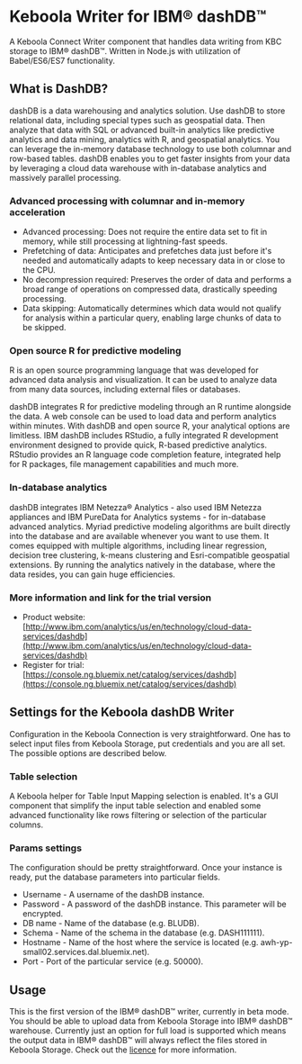# Keboola Writer for IBM® dashDB™

A Keboola Connect Writer component that handles data writing from KBC storage to IBM® dashDB™. Written in Node.js with utilization of Babel/ES6/ES7 functionality.

## What is DashDB?

dashDB is a data warehousing and analytics solution. Use dashDB to store relational data, including special types such as geospatial data. Then analyze that data with SQL or advanced built-in analytics like predictive analytics and data mining, analytics with R, and geospatial analytics. You can leverage the in-memory database technology to use both columnar and row-based tables. dashDB enables you to get faster insights from your data by leveraging a cloud data warehouse with in-database analytics and massively parallel processing.

### Advanced processing with columnar and in-memory acceleration

* Advanced processing: Does not require the entire data set to fit in memory, while still processing at lightning-fast speeds.
* Prefetching of data: Anticipates and prefetches data just before it's needed and automatically adapts to keep necessary data in or close to the CPU.
* No decompression required: Preserves the order of data and performs a broad range of operations on compressed data, drastically speeding processing.
* Data skipping: Automatically determines which data would not qualify for analysis within a particular query, enabling large chunks of data to be skipped.

### Open source R for predictive modeling

R is an open source programming language that was developed for advanced data analysis and visualization. It can be used to analyze data from many data sources, including external files or databases.

dashDB integrates R for predictive modeling through an R runtime alongside the data. A web console can be used to load data and perform analytics within minutes. With dashDB and open source R, your analytical options are limitless. IBM dashDB includes RStudio, a fully integrated R development environment designed to provide quick, R-based predictive analytics. RStudio provides an R language code completion feature, integrated help for R packages, file management capabilities and much more.

### In-database analytics

dashDB integrates IBM Netezza® Analytics - also used IBM Netezza appliances and IBM PureData for Analytics systems - for in-database advanced analytics. Myriad predictive modeling algorithms are built directly into the database and are available whenever you want to use them. It comes equipped with multiple algorithms, including linear regression, decision tree clustering, k-means clustering and Esri-compatible geospatial extensions. By running the analytics natively in the database, where the data resides, you can gain huge efficiencies.

### More information and link for the trial version

* Product website: [http://www.ibm.com/analytics/us/en/technology/cloud-data-services/dashdb](http://www.ibm.com/analytics/us/en/technology/cloud-data-services/dashdb)
* Register for trial: [https://console.ng.bluemix.net/catalog/services/dashdb](https://console.ng.bluemix.net/catalog/services/dashdb)

## Settings for the Keboola dashDB Writer

Configuration in the Keboola Connection is very straightforward. One has to select input files from Keboola Storage, put credentials and you are all set. The possible options are described below.

### Table selection

A Keboola helper for Table Input Mapping selection is enabled. It's a GUI component that simplify the input table selection and enabled some advanced functionality like rows filtering or selection of the particular columns.

### Params settings

The configuration should be pretty straightforward. Once your instance is ready, put the database parameters into particular fields.  

* Username - A username of the dashDB instance.
* Password - A password of the dashDB instance. This parameter will be encrypted.
* DB name - Name of the database (e.g. BLUDB).
* Schema - Name of the schema in the database (e.g. DASH111111).
* Hostname - Name of the host where the service is located (e.g. awh-yp-small02.services.dal.bluemix.net).
* Port - Port of the particular service (e.g. 50000).

## Usage

This is the first version of the IBM® dashDB™ writer, currently in beta mode. You should be able to upload data from Keboola Storage into IBM® dashDB™ warehouse. Currently just an option for full load is supported which means the output data in IBM® dashDB™ will always reflect the files stored in Keboola Storage. Check out the [licence](https://github.com/radektomasek/keboola-wr-dashdb/blob/master/LICENCE.md) for more information.
